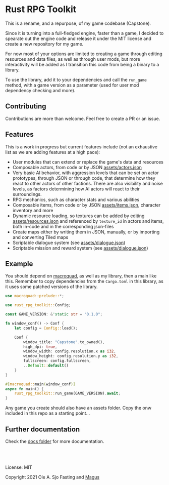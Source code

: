 # Rust RPG Toolkit

This is a rename, and a repurpose, of my game codebase (Capstone).

Since it is turning into a full-fledged engine, faster than a game, I decided to spearate out the engine code and release it under the MIT license and create a new repository for my game.

For now most of your options are limited to creating a game through editing resources and data files, as well as through user mods, but more interactivity will be added as I transition this code from being a binary to a library.

To use the library, add it to your dependencies and call the `run_game` method, with a game version as a parameter (used for user mod dependency checking and more).

## Contributing

Contributions are more than welcome. Feel free to create a PR or an issue.

## Features

This is a work in progress but current features include (not an exhaustive list as we are adding features at a high pace):

- User modules that can extend or replace the game's data and resources
- Composable actors, from code or by JSON [assets/actors.json](https://github.com/olefasting/capstone/blob/master/assets/actors.json)
- Very basic AI behavior, with aggression levels that can be set on actor prototypes, through JSON or through code, that determine how they react to other actors of other factions. There are also visibility and noise levels, as factors determining how AI actors will react to their surroundings.
- RPG mechanics, such as character stats and various abilities
- Composable items, from code or by JSON [assets/items.json](https://github.com/olefasting/capstone/blob/master/assets/items.json), character inventory and more
- Dynamic resource loading, so textures can be added by editing [assets/resources.json](https://github.com/olefasting/capstone/blob/master/assets/resources.json) and referenced by `texture_id` in actors and items, both in-code and in the corresponding json-files
- Create maps either by writing them in JSON, manually, or by importing and converting Tiled maps
- Scriptable dialogue system (see [assets/dialogue.json](https://github.com/olefasting/capstone/blob/master/assets/dialogue.json))
- Scriptable mission and reward system (see [assets/dialogue.json](https://github.com/olefasting/capstone/blob/master/assets/missions.json))

## Example

You should depend on [macroquad](https://github.com/not-fl3/macroquad), as well as my library, then a main like this.
Remember to copy dependencies from the `Cargo.toml` in this library, as it uses some patched versions of the library.

```rust
use macroquad::prelude::*;

use rust_rpg_toolkit::Config;

const GAME_VERSION: &'static str = "0.1.0";

fn window_conf() -> Conf {
    let config = Config::load();

    Conf {
        window_title: "Capstone".to_owned(),
        high_dpi: true,
        window_width: config.resolution.x as i32,
        window_height: config.resolution.y as i32,
        fullscreen: config.fullscreen,
        ..Default::default()
    }
}

#[macroquad::main(window_conf)]
async fn main() {
    rust_rpg_toolkit::run_game(GAME_VERSION).await;
}
```

Any game you create should also have an assets folder. Copy the onw included in this repo as a starting point...

## Further documentation

Check the [docs folder](https://github.com/olefasting/rust_rpg_toolkit/tree/master/docs) for more documentation.

\
\
\
License: MIT

Copyright 2021 Ole A. Sjo Fasting and [Magus](http://magus.no)

